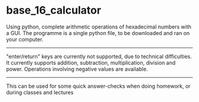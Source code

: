 # base_16_calculator
Using python, complete arithmetic operations of hexadecimal numbers with a GUI.
The programme is a single python file, to be downloaded and ran on your computer.

------------------------------

"enter/return" keys are currently not supported, due to technical difficulties. It currently supports addition, subtraction, multiplication, division and power. Operations involving negative values are available.

-----------------------------
This can be used for some quick answer-checks when doing homework, or during classes and lectures
